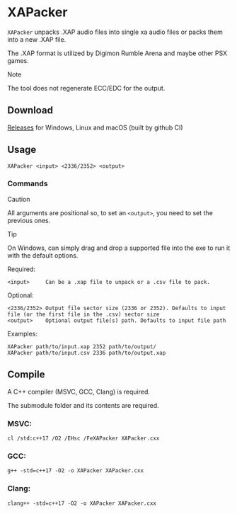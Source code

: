 # XAPacker
`XAPacker` unpacks .XAP audio files into single xa audio files or packs them into a new .XAP file.

The .XAP format is utilized by Digimon Rumble Arena and maybe other PSX games.

>[!NOTE]
>The tool does not regenerate ECC/EDC for the output.

## Download
[Releases](../../releases/latest) for Windows, Linux and macOS (built by github CI)

## Usage
```
XAPacker <input> <2336/2352> <output>
```

### Commands
>[!CAUTION]
>All arguments are positional so, to set an `<output>`, you need to set the previous ones.

>[!TIP]
>On Windows, can simply drag and drop a supported file into the exe to run it with the default options.

Required:
```
<input>     Can be a .xap file to unpack or a .csv file to pack.
```
Optional:
```
<2336/2352> Output file sector size (2336 or 2352). Defaults to input file (or the first file in the .csv) sector size
<output>    Optional output file(s) path. Defaults to input file path
```
Examples:
```
XAPacker path/to/input.xap 2352 path/to/output/
XAPacker path/to/input.csv 2336 path/to/output.xap
```

## Compile
A C++ compiler (MSVC, GCC, Clang) is required.

The submodule folder and its contents are required.

### MSVC:
```
cl /std:c++17 /O2 /EHsc /FeXAPacker XAPacker.cxx
```
### GCC:
```
g++ -std=c++17 -O2 -o XAPacker XAPacker.cxx
```
### Clang:
```
clang++ -std=c++17 -O2 -o XAPacker XAPacker.cxx
```

